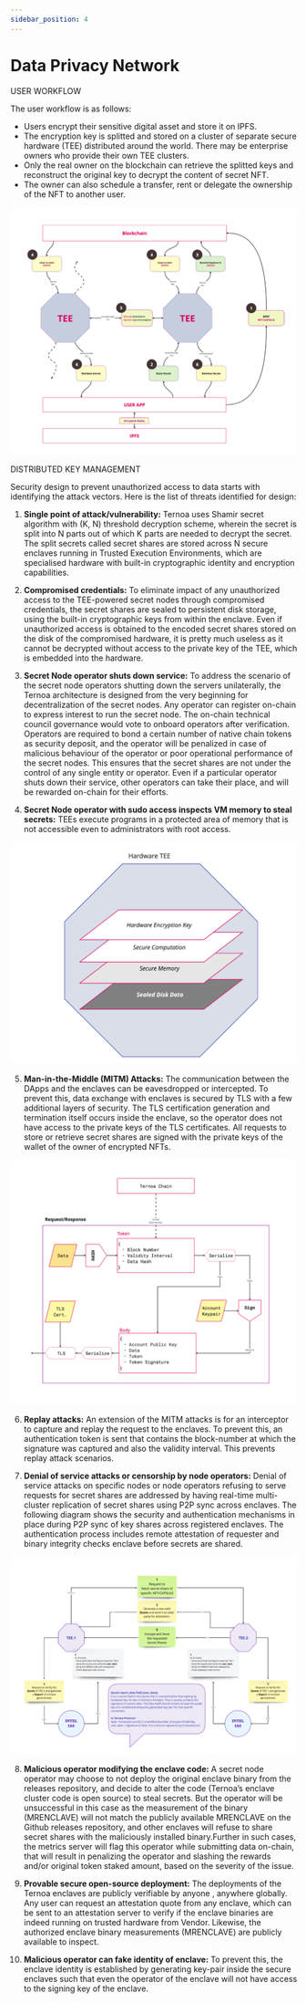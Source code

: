 ```yaml
---
sidebar_position: 4
---
```


# Data Privacy Network

USER WORKFLOW

The user workflow is as follows: 

- Users encrypt their sensitive digital asset and store it on IPFS. 
- The encryption key is splitted and stored on a cluster of separate secure hardware (TEE) distributed around the world. There may be enterprise owners who provide their own TEE clusters.
- Only the real owner on the blockchain can retrieve the splitted keys and reconstruct the original key to decrypt the content of secret NFT. 
- The owner can also schedule a transfer, rent or delegate the ownership of the NFT to another user. 


![img-desktop](./userflow.png)


DISTRIBUTED KEY MANAGEMENT

Security design to prevent unauthorized access to data starts with identifying the attack vectors. Here is the list of threats identified for design:
1. **Single point of attack/vulnerability:** Ternoa uses Shamir secret algorithm with (K, N) threshold decryption scheme, wherein the secret is split into N parts out of which K parts are needed to decrypt the secret. The split secrets called secret shares are stored across N secure enclaves running in Trusted Execution Environments, which are specialised hardware with built-in cryptographic identity and encryption capabilities.

2. **Compromised credentials:** To eliminate impact of any unauthorized access to the TEE-powered secret nodes through compromised credentials, the secret shares are sealed to persistent disk storage, using the built-in cryptographic keys from within the enclave. Even if unauthorized access is obtained to the encoded secret shares stored on the disk of the compromised hardware, it is pretty much useless as it cannot be decrypted without access to the private key of the TEE, which is embedded into the hardware.

3. **Secret Node operator shuts down service:** To address the scenario of the secret node operators shutting down the servers unilaterally, the Ternoa architecture is designed from the very beginning for decentralization of the secret nodes. Any operator can register on-chain to express interest to run the secret node. The on-chain technical council governance would vote to onboard operators after verification. Operators are required to bond a certain number of native chain tokens as security deposit, and the operator will be penalized in case of malicious behaviour of the operator or poor operational performance of the secret nodes. This ensures that the secret shares are not under the control of any single entity or operator. Even if a particular operator shuts down their service, other operators can take their place, and will be rewarded on-chain for their efforts.

4. **Secret Node operator with sudo access inspects VM memory to steal secrets:** TEEs execute programs in a protected area of memory that is not accessible even to administrators with root access.


![img-desktop](./hardwaretee.png)

5. **Man-in-the-Middle (MITM) Attacks:** The communication between the DApps and the enclaves can be eavesdropped or intercepted. To prevent this, data exchange with enclaves is secured by TLS with a few additional layers of security. The TLS certification generation and termination itself occurs inside the enclave, so the operator does not have access to the private keys of the TLS certificates. All requests to store or retrieve secret shares are signed with the private keys of the wallet of the owner of encrypted NFTs. 

![img-desktop](./ternoachain.png)

6. **Replay attacks:** An extension of the MITM attacks is for an interceptor to capture and replay the request to the enclaves. To prevent this, an authentication token is sent that contains the block-number at which the signature was captured and also the validity interval. This prevents replay attack scenarios.

7. **Denial of service attacks or censorship by node operators:** Denial of service attacks on specific nodes or node operators refusing to serve requests for secret shares are addressed by having real-time multi-cluster replication of secret shares using P2P sync across enclaves. The following diagram shows the security and authentication mechanisms in place during P2P sync of key shares across registered enclaves. The authentication process includes remote attestation of requester and binary integrity checks enclave before secrets are shared.

![img-desktop](./tee1tee2.png)

8. **Malicious operator modifying the enclave code:** A secret node operator may choose to not deploy the original enclave binary from the releases repository, and decide to alter the code (Ternoa’s enclave cluster code is open source) to steal secrets. But the operator will be unsuccessful in this case as the measurement of the binary (MRENCLAVE) will not match the publicly available MRENCLAVE on the Github releases repository, and other enclaves will refuse to share secret shares with the maliciously installed binary.Further in such cases, the metrics server will flag this operator while submitting data on-chain, that will result in penalizing the operator and slashing the rewards and/or original token staked amount, based on the severity of the issue.

9. **Provable secure open-source deployment:** The deployments of the Ternoa enclaves are publicly verifiable by anyone , anywhere globally. Any user can request an attestation quote from any enclave, which can be sent to an attestation server to verify if the enclave binaries are indeed running on trusted hardware from Vendor. Likewise, the authorized enclave binary measurements (MRENCLAVE) are publicly available to inspect.

10. **Malicious operator can fake identity of enclave:** To prevent this, the enclave identity is established by generating key-pair inside the secure enclaves such that even the operator of the enclave will not have access to the signing key of the enclave.




